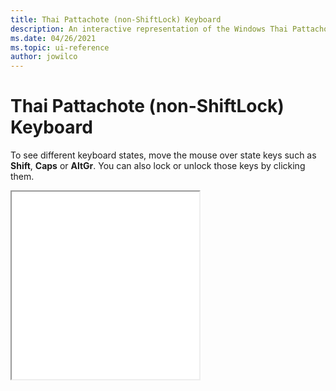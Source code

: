 ```yaml
---
title: Thai Pattachote (non-ShiftLock) Keyboard
description: An interactive representation of the Windows Thai Pattachote (non-ShiftLock) keyboard. To see different keyboard states, click or move the mouse over the state keys.
ms.date: 04/26/2021
ms.topic: ui-reference
author: jowilco
---
```


# Thai Pattachote (non-ShiftLock) Keyboard

To see different keyboard states, move the mouse over state keys such as **Shift**, **Caps** or **AltGr**. You can also lock or unlock those keys by clicking them.

<iframe src="kbdth3.html" height="300"></iframe>

